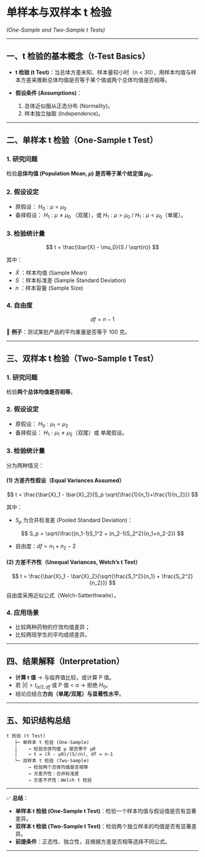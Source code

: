 

# 单样本与双样本 t 检验

*(One-Sample and Two-Sample t Tests)*

---

## 一、t 检验的基本概念（t-Test Basics）

* **t 检验 (t Test)**：当总体方差未知、样本量较小时（n < 30），用样本均值与样本方差来推断总体均值是否等于某个值或两个总体均值是否相等。
* **假设条件 (Assumptions)**：

  1. 总体近似服从正态分布 (Normality)。
  2. 样本独立抽取 (Independence)。

---

## 二、单样本 t 检验（One-Sample t Test）

### 1. 研究问题

检验**总体均值 (Population Mean, $\mu$) 是否等于某个给定值 $\mu_0$**。

### 2. 假设设定

* 原假设： $H_0: \mu = \mu_0$
* 备择假设： $H_1: \mu \neq \mu_0$ （双尾），或 $H_1: \mu > \mu_0$ / $H_1: \mu < \mu_0$（单尾）。

### 3. 检验统计量

$$
t = \frac{\bar{X} - \mu_0}{S / \sqrt{n}}
$$

其中：

* $\bar{X}$ ：样本均值 (Sample Mean)
* $S$ ：样本标准差 (Sample Standard Deviation)
* $n$ ：样本容量 (Sample Size)

### 4. 自由度

$$
df = n - 1
$$

📍 **例子**：测试某批产品的平均重量是否等于 100 克。

---

## 三、双样本 t 检验（Two-Sample t Test）

### 1. 研究问题

检验**两个总体均值是否相等**。

### 2. 假设设定

* 原假设： $H_0: \mu_1 = \mu_2$
* 备择假设： $H_1: \mu_1 \neq \mu_2$（双尾）或 单尾假设。

### 3. 检验统计量

分为两种情况：

#### (1) 方差齐性假设（Equal Variances Assumed）

$$
t = \frac{\bar{X}_1 - \bar{X}_2}{S_p \sqrt{\frac{1}{n_1}+\frac{1}{n_2}}}
$$

其中：

* $S_p$ 为合并标准差 (Pooled Standard Deviation)：

$$
S_p = \sqrt{\frac{(n_1-1)S_1^2 + (n_2-1)S_2^2}{n_1+n_2-2}}
$$

* 自由度：$df = n_1+n_2-2$

#### (2) 方差不齐性（Unequal Variances, Welch’s t Test）

$$
t = \frac{\bar{X}_1 - \bar{X}_2}{\sqrt{\frac{S_1^2}{n_1} + \frac{S_2^2}{n_2}}}
$$

自由度采用近似公式（Welch-Satterthwaite）。

### 4. 应用场景

* 比较两种药物的疗效均值差异；
* 比较两班学生的平均成绩差异。

---

## 四、结果解释（Interpretation）

* **计算 t 值** → 与临界值比较，或计算 P 值。
* 若 $|t| > t_{\alpha/2, df}$ 或 P 值 < α → 拒绝 $H_0$。
* 结论应结合**方向（单尾/双尾）**与**显著性水平**。

---

## 五、知识结构总结

```
t 检验 (t Test)
   ├─ 单样本 t 检验 (One-Sample)
   │    → 检验总体均值 μ 是否等于 μ0
   │    → t = (X̄ - μ0)/(S/√n), df = n-1
   └─ 双样本 t 检验 (Two-Sample)
        → 检验两个总体均值是否相等
        → 方差齐性：合并标准差
        → 方差不齐性：Welch t 检验
```

---

✅ **总结**：

* **单样本 t 检验 (One-Sample t Test)**：检验一个样本均值与假设值是否有显著差异。
* **双样本 t 检验 (Two-Sample t Test)**：检验两个独立样本的均值是否有显著差异。
* **前提条件**：正态性、独立性，且根据方差是否相等选择不同公式。

---



